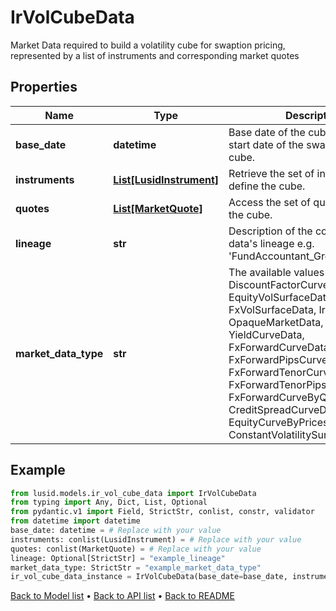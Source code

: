 # IrVolCubeData

Market Data required to build a volatility cube for swaption pricing,  represented by a list of instruments and corresponding market quotes
## Properties
Name | Type | Description | Notes
------------ | ------------- | ------------- | -------------
**base_date** | **datetime** | Base date of the cube - this is the start date of the swaptions on the cube. | 
**instruments** | [**List[LusidInstrument]**](LusidInstrument.md) | Retrieve the set of instruments that define the cube. | 
**quotes** | [**List[MarketQuote]**](MarketQuote.md) | Access the set of quotes that define the cube. | 
**lineage** | **str** | Description of the complex market data&#39;s lineage e.g. &#39;FundAccountant_GreenQuality&#39;. | [optional] 
**market_data_type** | **str** | The available values are: DiscountFactorCurveData, EquityVolSurfaceData, FxVolSurfaceData, IrVolCubeData, OpaqueMarketData, YieldCurveData, FxForwardCurveData, FxForwardPipsCurveData, FxForwardTenorCurveData, FxForwardTenorPipsCurveData, FxForwardCurveByQuoteReference, CreditSpreadCurveData, EquityCurveByPricesData, ConstantVolatilitySurface | 
## Example

```python
from lusid.models.ir_vol_cube_data import IrVolCubeData
from typing import Any, Dict, List, Optional
from pydantic.v1 import Field, StrictStr, conlist, constr, validator
from datetime import datetime
base_date: datetime = # Replace with your value
instruments: conlist(LusidInstrument) = # Replace with your value
quotes: conlist(MarketQuote) = # Replace with your value
lineage: Optional[StrictStr] = "example_lineage"
market_data_type: StrictStr = "example_market_data_type"
ir_vol_cube_data_instance = IrVolCubeData(base_date=base_date, instruments=instruments, quotes=quotes, lineage=lineage, market_data_type=market_data_type)

```

[Back to Model list](../README.md#documentation-for-models) &#8226; [Back to API list](../README.md#documentation-for-api-endpoints) &#8226; [Back to README](../README.md)

